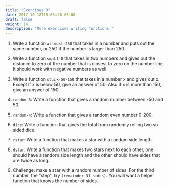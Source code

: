 ```yaml
---
title: "Exercises 3"
date: 2017-10-18T15:03:26-05:00
draft: false
weight: 14
description: "More exercises writing functions."
---
```


1. Write a function `at-most-250` that takes in a number and puts out the same number, or 250 if the number is larger than 250.

2. Write a function `small-0` that takes in two numbers and gives out the distance to zero of the number that is closest to zero on the number line. It should work with negative numbers as well.

3. Write a function `stuck-50-150` that takes in a number x and gives out x. Except if x is below 50, give an answer of 50. Also if x is more than 150, give an answer of 150.

3. `random-3`: Write a function that gives a random number between -50 and 50.

4. `random-4`: Write a function that gives a random even number 0-200.

5. `dice`: Write a function that gives the total from randomly rolling two six sided dice.

5. `rstar`:
Write a function that makes a star with a random side length.

6. `dstar`:
Write a function that makes two stars next to each other, one should have a random side length and the other should have sides that are twice as long.

7. Challenge: make a star with a random number of sides. For the third number, the "step", try `(remainder 31 sides)`. You will want a helper function that knows the number of sides.



